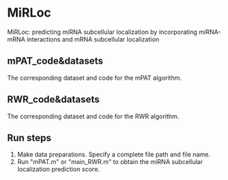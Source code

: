 # MiRLoc
MiRLoc: predicting miRNA subcellular localization by incorporating miRNA-mRNA interactions and mRNA subcellular localization

## mPAT_code&datasets

The corresponding dataset and code for the mPAT algorithm.

## RWR_code&datasets

The corresponding dataset and code for the RWR algorithm.

## Run steps

1. Make data preparations. Specify a complete file path and file name.
2. Run "mPAT.m" or "main_RWR.m" to obtain the miRNA subcellular localization prediction score.
